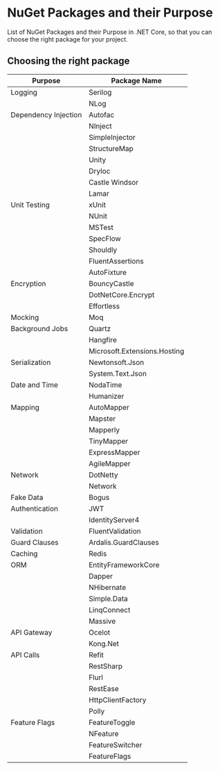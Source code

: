 # NuGet Packages and their Purpose

List of NuGet Packages and their Purpose in .NET Core, so that you can choose the right package for your project.

## Choosing the right package

| Purpose                   | Package Name                      |
| ------------------------- | --------------------------------- |
| Logging                   | Serilog                           |
|                           | NLog                              |
| Dependency Injection      | Autofac                           |
|                           | NInject                           |
|                           | SimpleInjector                    |
|                           | StructureMap                      |
|                           | Unity                             |
|                           | DryIoc                            |
|                           | Castle Windsor                    |
|                           | Lamar                             |
| Unit Testing              | xUnit                             |
|                           | NUnit                             |
|                           | MSTest                            |
|                           | SpecFlow                          |
|                           | Shouldly                          |
|                           | FluentAssertions                  |
|                           | AutoFixture                       |
| Encryption                | BouncyCastle                      |
|                           | DotNetCore.Encrypt                |
|                           | Effortless                        |
| Mocking                   | Moq                               |
| Background Jobs           | Quartz                            |
|                           | Hangfire                          |
|                           | Microsoft.Extensions.Hosting      |
| Serialization             | Newtonsoft.Json                   |
|                           | System.Text.Json                  |
| Date and Time             | NodaTime                          |
|                           | Humanizer                         |
| Mapping                   | AutoMapper                        |
|                           | Mapster                           |
|                           | Mapperly                          |
|                           | TinyMapper                        |
|                           | ExpressMapper                     |
|                           | AgileMapper                       |
| Network                   | DotNetty                          |
|                           | Network                           |
| Fake Data                 | Bogus                             |
| Authentication            | JWT                               |
|                           | IdentityServer4                   |
| Validation                | FluentValidation                  |
| Guard Clauses             | Ardalis.GuardClauses              |
| Caching                   | Redis								|
| ORM                       | EntityFrameworkCore               |
|                           | Dapper                            |
|                           | NHibernate                        |
|                           | Simple.Data                       |
|                           | LinqConnect                       |
|                           | Massive                           |
| API Gateway               | Ocelot                            |
|                           | Kong.Net                          |
| API Calls                 | Refit                             |
|                           | RestSharp                         |
|                           | Flurl                             |
|                           | RestEase                          |
|                           | HttpClientFactory                 |
|                           | Polly                             |
| Feature Flags             | FeatureToggle                     |
|                           | NFeature                          |
|                           | FeatureSwitcher                   |
|                           | FeatureFlags                      |
